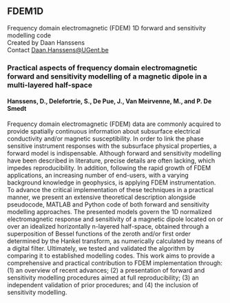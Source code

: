 ## FDEM1D
Frequency domain electromagnetic (FDEM) 1D forward and sensitivity modelling code  
Created by Daan Hanssens  
Contact Daan.Hanssens@UGent.be  
  
  
  
### Practical aspects of frequency domain electromagnetic forward and sensitivity modelling of a magnetic dipole in a multi-layered half-space
#### Hanssens, D., Delefortrie, S., De Pue, J., Van Meirvenne, M., and P. De Smedt 
Frequency domain electromagnetic (FDEM) data are commonly acquired to provide spatially continuous information about subsurface electrical conductivity and/or magnetic susceptibility. In order to link the phase sensitive instrument responses with the subsurface physical properties, a forward model is indispensable. Although forward and sensitivity modelling have been described in literature, precise details are often lacking, which impedes reproducibility. In addition, following the rapid growth of FDEM applications, an increasing number of end-users, with a varying background knowledge in geophysics, is applying FDEM instrumentation. To advance the critical implementation of these techniques in a practical manner, we present an extensive theoretical description alongside pseudocode, MATLAB and Python code of both forward and sensitivity modelling approaches. The presented models govern the 1D normalized electromagnetic response and sensitivity of a magnetic dipole located on or over an idealized horizontally n-layered half-space, obtained through a superposition of Bessel functions of the zeroth and/or first order determined by the Hankel transform, as numerically calculated by means of a digital filter. Ultimately, we tested and validated the algorithm by comparing it to established modelling codes. This work aims to provide a comprehensive and practical contribution to FDEM implementation through: (1) an overview of recent advances; (2) a presentation of forward and sensitivity modelling procedures aimed at full reproducibility; (3) an independent validation of prior procedures; and (4) the inclusion of sensitivity modelling.
